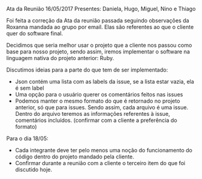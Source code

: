 Ata da Reunião 16/05/2017
Presentes: Daniela, Hugo, Miguel, Nino e Thiago

Foi feita a correção da Ata da reunião passada seguindo observações da Roxanna mandada ao grupo por email.
Elas são referentes ao que o cliente quer do software final.

Decidimos que seria melhor usar o projeto que a cliente nos passou como base para nosso projeto, sendo assim, iremos
implementar o software na linguagem nativa do projeto anterior: Ruby.

Discutimos ideias para a parte do que tem de ser implementado:
- Json contém uma lista com as labels da issue, se a lista estar vazia, ela é sem label
- Uma opção para o usuário querer os comentários feitos nas issues
- Podemos manter o mesmo formato do que é retornado no projeto anterior, só que para issues. Sendo assim, cada arquivo é uma issue. Dentro do arquivo teremos as informações referentes à issue, comentários incluídos. (confirmar com a cliente a preferência do formato)

Para o dia 18/05:
- Cada integrante deve ter pelo menos uma noção do funcionamento do código dentro do projeto mandado pela cliente.
- Confirmar durante a reunião com a cliente o terceiro item do que foi discutido hoje.
